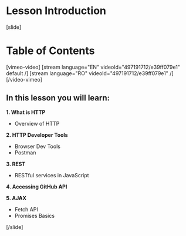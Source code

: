 # Lesson Introduction

[slide]
# Table of Contents

[vimeo-video]
[stream language="EN" videoId="497191712/e39ff079e1" default /]
[stream language="RO" videoId="497191712/e39ff079e1"  /]
[/video-vimeo]

## In this lesson you will learn:

**1. What is HTTP**

-  Overview of HTTP

**2. HTTP Developer Tools**

-  Browser Dev Tools
-  Postman

**3. REST**

-  RESTful services in JavaScript

**4. Accessing GitHub API**

**5. AJAX**

-  Fetch API
-  Promises Basics

[/slide]
